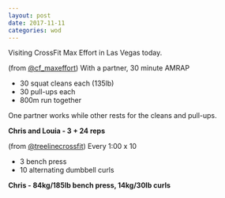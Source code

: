 ```yaml
---
layout: post
date: 2017-11-11
categories: wod
---
```


Visiting CrossFit Max Effort in Las Vegas today.

(from [@cf_maxeffort](http://maxeffort.fitness)) With a partner, 30 minute AMRAP
- 30 squat cleans each (135lb)
- 30 pull-ups each
- 800m run together

One partner works while other rests for the cleans and pull-ups.

**Chris and Louia - <span>3 + 24 reps</span>**

(from [@treelinecrossfit](http://www.treelinecrossfit.com)) Every 1:00 x 10
- 3 bench press
- 10 alternating dumbbell curls

**Chris - <span>84kg/185lb bench press, 14kg/30lb curls</span>**
